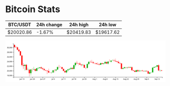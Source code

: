 # Bitcoin Stats

BTC/USDT|24h change|24h high|24h low|
|---|---|---|---|
|$20020.86|-1.67%|$20419.83|$19617.62|

<img src="./chart.svg">
